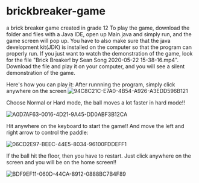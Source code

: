 # brickbreaker-game
a brick breaker game created in grade 12
To play the game, download the folder and files with a Java IDE, open up Main.java and simply run, and the game screen will pop up.
You have to also make sure that the java development kit(JDK) is installed on the computer so that the program can properly run.
If you just want to watch the demonstration of the game, look for the file "Brick Breaker! by Sean Song 2020-05-22 15-38-16.mp4".
Download the file and play it on your computer, and you will see a silent demonstration of the game.

Here's how you can play it:
After runnning the program, simply click anywhere on the screen
![94C8C21C-E7A0-4B54-A926-A3EDD596B121](https://user-images.githubusercontent.com/76596926/127250300-13dd840e-e717-4ad1-a17f-d7a22cdadc30.jpeg)

Choose Normal or Hard mode, the ball moves a lot faster in hard mode!!

![A0D7AF63-0016-4D21-9A45-DD0ABF3B12CA](https://user-images.githubusercontent.com/76596926/127250457-193e8a95-633d-470e-9ed5-6f92a157ee24.jpeg)

Hit anywhere on the keyboard to start the game!! And move the left and right arrow to control the paddle:

![06CD2E97-BEEC-44E5-8034-96100FDDEFF1](https://user-images.githubusercontent.com/76596926/127250618-9f76f060-6432-4def-9685-ddaa6cac1ade.jpeg)

If the ball hit the floor, then you have to restart. Just click anywhere on the screen and you will be on the home screen!!

![BDF9EF11-060D-44CA-8912-0888BC7B4F89](https://user-images.githubusercontent.com/76596926/127250762-b64280f2-8b93-48b8-905e-228fb5cae3ed.jpeg)




